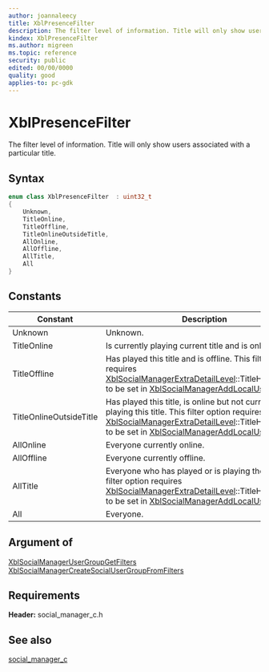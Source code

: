 ```yaml
---
author: joannaleecy
title: XblPresenceFilter
description: The filter level of information. Title will only show users associated with a particular title.
kindex: XblPresenceFilter
ms.author: migreen
ms.topic: reference
security: public
edited: 00/00/0000
quality: good
applies-to: pc-gdk
---
```


# XblPresenceFilter  

The filter level of information. Title will only show users associated with a particular title.    

## Syntax  
  
```cpp
enum class XblPresenceFilter  : uint32_t  
{  
    Unknown,  
    TitleOnline,  
    TitleOffline,  
    TitleOnlineOutsideTitle,  
    AllOnline,  
    AllOffline,  
    AllTitle,  
    All  
}  
```  
  
## Constants  
  
| Constant | Description |
| --- | --- |
| Unknown | Unknown. |  
| TitleOnline | Is currently playing current title and is online. |  
| TitleOffline | Has played this title and is offline. This filter option requires [XblSocialManagerExtraDetailLevel](xblsocialmanagerextradetaillevel.md)::TitleHistoryLevel to be set in [XblSocialManagerAddLocalUser](../functions/xblsocialmanageraddlocaluser.md) |  
| TitleOnlineOutsideTitle | Has played this title, is online but not currently playing this title. This filter option requires [XblSocialManagerExtraDetailLevel](xblsocialmanagerextradetaillevel.md)::TitleHistoryLevel to be set in [XblSocialManagerAddLocalUser](../functions/xblsocialmanageraddlocaluser.md) |  
| AllOnline | Everyone currently online. |  
| AllOffline | Everyone currently offline. |  
| AllTitle | Everyone who has played or is playing the title. This filter option requires [XblSocialManagerExtraDetailLevel](xblsocialmanagerextradetaillevel.md)::TitleHistoryLevel to be set in [XblSocialManagerAddLocalUser](../functions/xblsocialmanageraddlocaluser.md) |  
| All | Everyone. |  
  
## Argument of
  
[XblSocialManagerUserGroupGetFilters](../functions/xblsocialmanagerusergroupgetfilters.md)  
[XblSocialManagerCreateSocialUserGroupFromFilters](../functions/xblsocialmanagercreatesocialusergroupfromfilters.md)
  
## Requirements  
  
**Header:** social_manager_c.h
  
## See also  
[social_manager_c](../social_manager_c_members.md)  
  
  